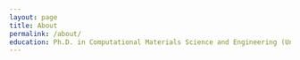 ```yaml
---
layout: page
title: About
permalink: /about/
education: Ph.D. in Computational Materials Science and Engineering (University of New South Wales, Sydney)
---
```

<!-- 
### Write to me
Please write to me your thoughts or if you just want to get connected


<form action="{{site.data.main.formspree_endpoint}}" method="POST">
  <div class="form-group">
    <label for="email">Email address</label>
    <input type="email" name="email" class="form-control" placeholder="Enter email">
  </div>
  <div class="form-group">
    <label for="message">Message</label>
    <textarea class="form-control" name="content" id="" rows="3" placeholder="Enter your message"></textarea>
  </div>
  <input type="hidden" name="_next" value="{{site.url}}{{page.url}}">
  <input type="hidden" name="_subject" value="New Contact Form Submission">
  <input type="text" name="_gotcha" style="display:none">
  <button type="submit" class="btn btn-success">Submit</button>
</form>

<br>
<br>-->


<!-- {% highlight html %}

This form starts working once you update your email in configuration. Delete this line in the contact page found in the path _pages/contact.md

{% endhighlight %} -->
